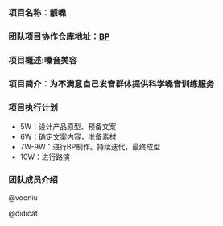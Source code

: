 ### 项目名称：靓嗓
### 团队项目协作仓库地址：[BP](https://github.com/vooniu/Business-Plan)
### 项目概述:嗓音美容   
### 项目简介：为不满意自己发音群体提供科学嗓音训练服务
### 项目执行计划
* 5W：设计产品原型、预备文案
* 6W：确定文案内容，准备素材
* 7W-9W：进行BP制作。持续迭代，最终成型
* 10W：进行路演

### 团队成员介绍
@vooniu

@didicat
